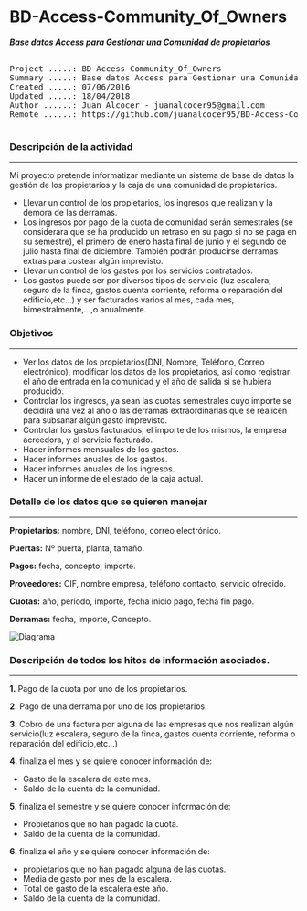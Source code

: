 # BD-Access-Community_Of_Owners
***Base datos Access para Gestionar una Comunidad de propietarios***

<pre>

Project .....: BD-Access-Community_Of_Owners
Summary .....: Base datos Access para Gestionar una Comunidad de propietarios
Created .....: 07/06/2016
Updated .....: 18/04/2018
Author ......: Juan Alcocer - juanalcocer95@gmail.com
Remote ......: https://github.com/juanalcocer95/BD-Access-Community_Of_Owners

</pre>

### Descripción de la actividad
***
Mi proyecto pretende informatizar mediante un sistema de base de datos la gestión de los propietarios y la caja de una comunidad de propietarios.

- Llevar un control de los propietarios, los ingresos que realizan y la demora de las derramas.
- Los ingresos por pago de la cuota de comunidad serán semestrales (se considerara que se ha producido un retraso en su pago si no se paga en su semestre), el primero de enero hasta final de  junio y el segundo de julio hasta final de diciembre. También podrán producirse derramas extras para costear algún imprevisto.
- Llevar un control de los gastos por los servicios contratados.
- Los gastos puede ser por diversos tipos de servicio (luz escalera, seguro de la finca, gastos cuenta corriente, reforma o reparación del edificio,etc...) y ser facturados varios al mes, cada mes, bimestralmente,...,o anualmente.

### Objetivos
***
- Ver los datos de los propietarios(DNI, Nombre, Teléfono, Correo electrónico), modificar los datos de los propietarios, así como registrar el año de entrada en la comunidad y el año de salida si se hubiera producido.
- Controlar los ingresos, ya sean las cuotas semestrales cuyo importe se decidirá una vez al año o las derramas extraordinarias que se realicen para subsanar algún gasto imprevisto.
- Controlar los gastos facturados, el importe de los mismos, la empresa acreedora, y el servicio facturado.
- Hacer informes mensuales de los gastos.
- Hacer informes anuales de los gastos.
- Hacer informes anuales de los ingresos.
- Hacer un informe de el estado de la caja actual.

### Detalle de los datos que se quieren manejar
***
**Propietarios:** nombre, DNI, teléfono, correo electrónico.

**Puertas:** Nº puerta, planta, tamaño.

**Pagos:** fecha, concepto, importe.

**Proveedores:** CIF, nombre empresa, teléfono contacto, servicio ofrecido.

**Cuotas:** año, periodo, importe, fecha inicio pago, fecha fin pago.

**Derramas:** fecha, importe, Concepto. 

![Diagrama](/DiagramaEntidadRelación.jpg)

### Descripción de todos los hitos de información asociados.
***
**1.** Pago de la cuota por uno de los propietarios.

**2.** Pago de una derrama por uno de los propietarios.

**3.** Cobro de una factura por alguna de las empresas que nos realizan algún servicio(luz escalera, seguro de la finca, gastos cuenta corriente, reforma o reparación del edificio,etc…)

**4.** finaliza el mes y se quiere conocer información de:
- Gasto de la escalera de este mes.
- Saldo de la cuenta de la comunidad.

**5.** finaliza el semestre y se quiere conocer información de:
- Propietarios que no han pagado la cuota.
- Saldo de la cuenta de la comunidad.

**6.** finaliza el año y se quiere conocer información de:
- propietarios que no han pagado alguna de las cuotas.
- Media de gasto por mes de la escalera.
- Total de gasto de la escalera este año.
- Saldo de la cuenta de la comunidad.
